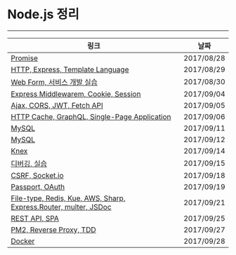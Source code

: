 # Node.js 정리
- - -
| 링크 | 날짜 |
|---|---|
| [Promise](./academy/0828.md) | 2017/08/28 |
| [HTTP, Express, Template Language](./academy/0829.md) | 2017/08/29 |
| [Web Form, 서비스 개발 실습](./academy/0830.md) | 2017/08/30 |
| [Express Middlewarem, Cookie, Session](./academy/0904.md) | 2017/09/04 |
| [Ajax, CORS, JWT, Fetch API](./academy/0905.md) | 2017/09/05 |
| [HTTP Cache, GraphQL, Single-Page Application](./academy/0906.md) | 2017/09/06 |
| [MySQL](./academy/0911.md) | 2017/09/11 |
| [MySQL](./academy/0912.md) | 2017/09/12 |
| [Knex](./academy/0914.md) | 2017/09/14 |
| [디버깅, 실습](./academy/0915.md) | 2017/09/15 |
| [CSRF, Socket.io](./academy/0918.md) | 2017/09/18 |
| [Passport, OAuth](./academy/0919.md) | 2017/09/19 |
| [File-type, Redis, Kue, AWS, Sharp, Express.Router, multer, JSDoc](./academy/0921.md) | 2017/09/21 |
| [REST API, SPA](./academy/0925.md) | 2017/09/25 |
| [PM2, Reverse Proxy, TDD](./academy/0927.md) | 2017/09/27 |
| [Docker](./academy/0928.md) | 2017/09/28 |
